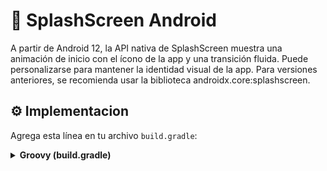 # 📱 SplashScreen Android

A partir de Android 12, la API nativa de SplashScreen muestra una animación de inicio con el ícono de la app y una transición fluida. Puede personalizarse para mantener la identidad visual de la app. Para versiones anteriores, se recomienda usar la biblioteca androidx.core:splashscreen.

## ⚙️ Implementacion

Agrega esta línea en tu archivo `build.gradle`:

<details>
<summary><b>Groovy (build.gradle)</b></summary>

```groovy
implementation("androidx.core:core-splashscreen:x.x.x")
```

Una vez implementada la librería, es necesario crear o configurar el tema que se utilizará específicamente para el SplashScreen.

<details>
<summary><b>AndroidManifest</b></summary>

```xml
    <style name="Theme.App.Starting" parent="Theme.SplashScreen">
        <item name="windowSplashScreenBackground">TuColorApp</item>
        <item name="windowSplashScreenAnimatedIcon">TuIconoApp</item>
        <item name="postSplashScreenTheme">TuTemaCentral</item>
    </style>
```

Finalmente, en la SplashActivity, se utilizará el siguiente código para implementar el SplashScreen correctamente.

<details>
<summary><b>SplashActivity.kt</b></summary>

```kotlin
@SuppressLint("CustomSplashScreen")
class SplashActivity : ComponentActivity() {
    override fun onCreate(savedInstanceState: Bundle?) {
        super.onCreate(savedInstanceState)
        splashScreen()
    }

    private fun splashScreen() {
        installSplashScreen().setKeepOnScreenCondition { true }
        Thread {
            TimeUnit.SECONDS.sleep(SPLASH_SCREEN_TIME_OUT)
            startActivity(Intent(this, MainActivity::class.java))
            finishAffinity()
        }.start()
    }

    companion object {
        private const val SPLASH_SCREEN_TIME_OUT = 3L
    }
}
```